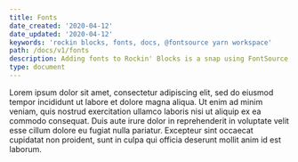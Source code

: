 ```yaml
---
title: Fonts
date_created: '2020-04-12'
date_updated: '2020-04-12'
keywords: 'rockin blocks, fonts, docs, @fontsource yarn workspace'
path: /docs/v1/fonts
description: Adding fonts to Rockin' Blocks is a snap using FontSource.
type: document
---
```

Lorem ipsum dolor sit amet, consectetur adipiscing elit, sed do eiusmod tempor incididunt ut labore et dolore magna aliqua. Ut enim ad minim veniam, quis nostrud exercitation ullamco laboris nisi ut aliquip ex ea commodo consequat. Duis aute irure dolor in reprehenderit in voluptate velit esse cillum dolore eu fugiat nulla pariatur. Excepteur sint occaecat cupidatat non proident, sunt in culpa qui officia deserunt mollit anim id est laborum.